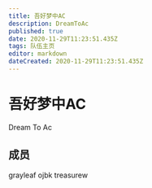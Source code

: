 ```yaml
---
title: 吾好梦中AC
description: DreamToAc
published: true
date: 2020-11-29T11:23:51.435Z
tags: 队伍主页
editor: markdown
dateCreated: 2020-11-29T11:23:51.435Z
---
```


# 吾好梦中AC
Dream To Ac
## 成员
grayleaf
ojbk
treasurew